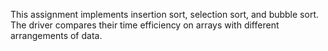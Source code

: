 This assignment implements insertion sort, selection sort, and bubble sort. The driver compares their time efficiency on arrays with different arrangements of data.
